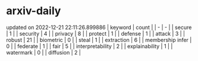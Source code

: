 # arxiv-daily
updated on 2022-12-21 22:11:26.899886
| keyword | count |
| - | - |
| secure | 1 |
| security | 4 |
| privacy | 8 |
| protect | 1 |
| defense | 1 |
| attack | 3 |
| robust | 21 |
| biometric | 0 |
| steal | 1 |
| extraction | 6 |
| membership infer | 0 |
| federate | 1 |
| fair | 5 |
| interpretability | 2 |
| explainability | 1 |
| watermark | 0 |
| diffusion | 2 |
